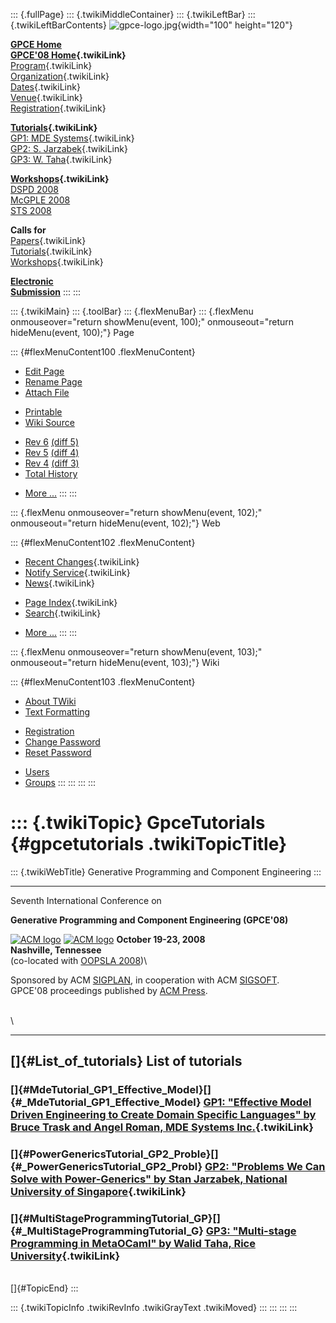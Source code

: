 ::: {.fullPage}
::: {.twikiMiddleContainer}
::: {.twikiLeftBar}
::: {.twikiLeftBarContents}
![gpce-logo.jpg](../pub/GPCE08/WebLeftBar/gpce-logo.jpg){width="100"
height="120"}

**[GPCE Home](http://www.gpce.org/)**\
**[GPCE\'08 Home](WebHome){.twikiLink}**\
[Program](ConferenceProgram){.twikiLink}\
[Organization](ConferenceOrganization){.twikiLink}\
[Dates](ImportantDates){.twikiLink}\
[Venue](ConferenceVenue){.twikiLink}\
[Registration](ConferenceRegistration){.twikiLink}

**[Tutorials](GpceTutorials){.twikiLink}**\
[GP1: MDE Systems](MdeTutorial){.twikiLink}\
[GP2: S. Jarzabek](PowerGenericsTutorial){.twikiLink}\
[GP3: W. Taha](MultiStageProgrammingTutorial){.twikiLink}

**[Workshops](GpceWorkshops){.twikiLink}**\
[DSPD 2008](http://www.labri.fr/perso/reveille/DSPD/2008/)\
[McGPLE
2008](http://www.infosun.fim.uni-passau.de/cl/staff/apel/McGPLE2008/index.html)\
[STS 2008](../Sts/STS08)

**Calls for**\
[Papers](CallForPapers){.twikiLink}\
[Tutorials](CallForTutorials){.twikiLink}\
[Workshops](CallForWorkshops){.twikiLink}

**[Electronic\
Submission](http://www.easychair.org/conferences/?conf=gpce2008)**
:::
:::

::: {.twikiMain}
::: {.toolBar}
::: {.flexMenuBar}
::: {.flexMenu onmouseover="return showMenu(event, 100);" onmouseout="return hideMenu(event, 100);"}
Page

::: {#flexMenuContent100 .flexMenuContent}
-   [Edit
    Page](http://www.program-transformation.org/edit/GPCE08/GpceTutorials?t=1536827522)
-   [Rename
    Page](http://www.program-transformation.org/rename/GPCE08/GpceTutorials)
-   [Attach
    File](http://www.program-transformation.org/attach/GPCE08/GpceTutorials)

<!-- -->

-   [Printable](http://www.program-transformation.org/view/GPCE08/GpceTutorials?skin=print.pattern)
-   [Wiki
    Source](http://www.program-transformation.org/view/GPCE08/GpceTutorials?skin=text&raw=on&contenttype=text/plain)

<!-- -->

-   [Rev
    6](http://www.program-transformation.org/view/GPCE08/GpceTutorials?rev=1.6)
    [(diff 5)](http://www.program-transformation.org/rdiff/GPCE08/GpceTutorials?rev1=1.6&rev2=1.5)
-   [Rev
    5](http://www.program-transformation.org/view/GPCE08/GpceTutorials?rev=1.5)
    [(diff 4)](http://www.program-transformation.org/rdiff/GPCE08/GpceTutorials?rev1=1.5&rev2=1.4)
-   [Rev
    4](http://www.program-transformation.org/view/GPCE08/GpceTutorials?rev=1.4)
    [(diff 3)](http://www.program-transformation.org/rdiff/GPCE08/GpceTutorials?rev1=1.4&rev2=1.3)
-   [Total
    History](http://www.program-transformation.org/rdiff/GPCE08/GpceTutorials)

<!-- -->

-   [More
    \...](http://www.program-transformation.org/oops/GPCE08/GpceTutorials?template=oopsmore&param1=1.6&param2=1.6)
:::
:::

::: {.flexMenu onmouseover="return showMenu(event, 102);" onmouseout="return hideMenu(event, 102);"}
Web

::: {#flexMenuContent102 .flexMenuContent}
-   [Recent Changes](WebChanges){.twikiLink}
-   [Notify Service](WebNotify){.twikiLink}
-   [News](WebNews){.twikiLink}

<!-- -->

-   [Page Index](WebIndex){.twikiLink}
-   [Search](WebSearch){.twikiLink}

<!-- -->

-   [More
    \...](http://www.program-transformation.org/oops/GPCE08/GpceTutorials?template=oopsmore&param1=1.6&param2=1.6)
:::
:::

::: {.flexMenu onmouseover="return showMenu(event, 103);" onmouseout="return hideMenu(event, 103);"}
Wiki

::: {#flexMenuContent103 .flexMenuContent}
-   [About
    TWiki](http://www.program-transformation.org/view/TWiki/WebHome)
-   [Text
    Formatting](http://www.program-transformation.org/view/TWiki/TextFormattingRules)

<!-- -->

-   [Registration](http://www.program-transformation.org/view/TWiki/TWikiRegistration)
-   [Change
    Password](http://www.program-transformation.org/view/TWiki/ChangePassword)
-   [Reset
    Password](http://www.program-transformation.org/view/TWiki/ResetPassword)

<!-- -->

-   [Users](http://www.program-transformation.org/view/Main/TWikiUsers)
-   [Groups](http://www.program-transformation.org/view/Main/TWikiGroups)
:::
:::
:::
:::

::: {.twikiTopic}
GpceTutorials {#gpcetutorials .twikiTopicTitle}
=============

::: {.twikiWebTitle}
Generative Programming and Component Engineering
:::

------------------------------------------------------------------------

Seventh International Conference on

**Generative Programming and Component Engineering (GPCE\'08)**

[![ACM
logo](../pub/GPCE08/ConferenceHeader/acm_logo.jpg)](http://www.acm.org/)
[![ACM
logo](../pub/GPCE08/ConferenceHeader/acm_logo.jpg)](http://www.acm.org/)
**October 19-23, 2008**\
**Nashville, Tennessee**\
(co-located with [OOPSLA 2008](http://www.oopsla.org/oopsla2008/))\

Sponsored by ACM [SIGPLAN](http://www.acm.org/sigplan/), in cooperation
with ACM [SIGSOFT](http://www.acm.org/sigsoft/).\
GPCE\'08 proceedings published by [ACM Press](http://www.acm.org/pubs/).

\
\

------------------------------------------------------------------------

[]{#List_of_tutorials} List of tutorials
----------------------------------------

### []{#MdeTutorial_GP1_Effective_Model}[]{#_MdeTutorial_GP1_Effective_Model} [GP1: \"Effective Model Driven Engineering to Create Domain Specific Languages\" by Bruce Trask and Angel Roman, MDE Systems Inc.](MdeTutorial){.twikiLink}

### []{#PowerGenericsTutorial_GP2_Proble}[]{#_PowerGenericsTutorial_GP2_Probl} [GP2: \"Problems We Can Solve with Power-Generics\" by Stan Jarzabek, National University of Singapore](PowerGenericsTutorial){.twikiLink}

### []{#MultiStageProgrammingTutorial_GP}[]{#_MultiStageProgrammingTutorial_G} [GP3: \"Multi-stage Programming in MetaOCaml\" by Walid Taha, Rice University](MultiStageProgrammingTutorial){.twikiLink}

\
[]{#TopicEnd}
:::

::: {.twikiTopicInfo .twikiRevInfo .twikiGrayText .twikiMoved}
:::
:::
:::
:::
